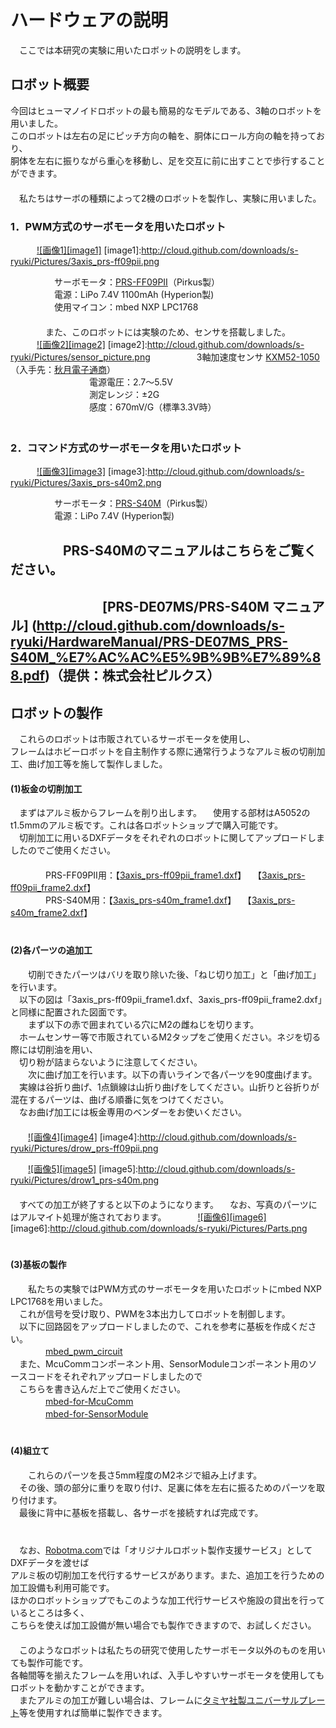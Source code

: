 ハードウェアの説明
==================
　ここでは本研究の実験に用いたロボットの説明をします。  

ロボット概要
------------
今回はヒューマノイドロボットの最も簡易的なモデルである、3軸のロボットを用いました。  
このロボットは左右の足にピッチ方向の軸を、胴体にロール方向の軸を持っており、  
胴体を左右に振りながら重心を移動し、足を交互に前に出すことで歩行することができます。  
　  
　私たちはサーボの種類によって2機のロボットを製作し、実験に用いました。
### 1．PWM方式のサーボモータを用いたロボット ###
　　　[![画像1][image1]](http://cloud.github.com/downloads/s-ryuki/Pictures/3axis_prs-ff09pii.png)
[image1]:http://cloud.github.com/downloads/s-ryuki/Pictures/3axis_prs-ff09pii.png

　　　　　サーボモータ：[PRS-FF09PⅡ](http://www.pirkus.co.jp/products_servo09.html)（Pirkus製）  
　　　　　電源：LiPo 7.4V 1100mAh (Hyperion製)  
　　　　　使用マイコン：mbed NXP LPC1768  
　  
　　　　また、このロボットには実験のため、センサを搭載しました。  
　　　[![画像2][image2]](http://cloud.github.com/downloads/s-ryuki/Pictures/sensor_picture.png)
[image2]:http://cloud.github.com/downloads/s-ryuki/Pictures/sensor_picture.png
　　　　　3軸加速度センサ [KXM52-1050](http://akizukidenshi.com/catalog/g/gI-01425/)　　（入手先：[秋月電子通商](http://akizukidenshi.com/catalog/default.aspx)）  
　　　　　　　　　電源電圧：2.7～5.5V  
　　　　　　　　　測定レンジ：±2G  
　　　　　　　　　感度：670mV/G（標準3.3V時）  
　　　　　　　　　　　
　  
### 2．コマンド方式のサーボモータを用いたロボット ###
　　　[![画像3][image3]](http://cloud.github.com/downloads/s-ryuki/Pictures/3axis_prs-s40m2.png)
[image3]:http://cloud.github.com/downloads/s-ryuki/Pictures/3axis_prs-s40m2.png

　　　　　サーボモータ：[PRS-S40M](http://www.pirkus.co.jp/products_servos04m.html)（Pirkus製）  
　　　　　電源：LiPo 7.4V  (Hyperion製)  

　　　　PRS-S40Mのマニュアルはこちらをご覧ください。  
　  
　　　　　　　[PRS-DE07MS/PRS-S40M マニュアル]
(http://cloud.github.com/downloads/s-ryuki/HardwareManual/PRS-DE07MS_PRS-S40M_%E7%AC%AC%E5%9B%9B%E7%89%88.pdf)（提供：株式会社ピルクス）
　  
　  
ロボットの製作
------------
　これらのロボットは市販されているサーボモータを使用し、  
フレームはホビーロボットを自主制作する際に通常行うようなアルミ板の切削加工、曲げ加工等を施して製作しました。
　  
#### (1)板金の切削加工 ####
　まずはアルミ板からフレームを削り出します。
　使用する部材はA5052のt1.5mmのアルミ板です。これは各ロボットショップで購入可能です。　  
　切削加工に用いるDXFデータをそれぞれのロボットに関してアップロードしましたのでご使用ください。  
　  
　　　　PRS-FF09PⅡ用：【[3axis_prs-ff09pii_frame1.dxf](https://github.com/downloads/s-ryuki/HardwareManual/3axis_prs-ff09pii_frame1.dxf)】　
【[3axis_prs-ff09pii_frame2.dxf](https://github.com/downloads/s-ryuki/HardwareManual/3axis_prs-ff09pii_frame2.dxf)】  
　　　　PRS-S40M用：【[3axis_prs-s40m_frame1.dxf](https://github.com/downloads/s-ryuki/HardwareManual/3axis_prs-s40m_frame1.dxf)】　
【[3axis_prs-s40m_frame2.dxf](https://github.com/downloads/s-ryuki/HardwareManual/3axis_prs-s40m_frame2.dxf)】  
　  
#### (2)各パーツの追加工 ####
　　切削できたパーツはバリを取り除いた後、「ねじ切り加工」と「曲げ加工」を行います。  
　以下の図は「3axis_prs-ff09pii_frame1.dxf、3axis_prs-ff09pii_frame2.dxf」と同様に配置された図面です。  
　　まず以下の赤で囲まれている穴にM2の雌ねじを切ります。  
　ホームセンサー等で市販されているM2タップをご使用ください。ネジを切る際には切削油を用い、  
　切り粉が詰まらないように注意してください。
　  
　　次に曲げ加工を行います。以下の青いラインで各パーツを90度曲げます。  
　実線は谷折り曲げ、1点鎖線は山折り曲げをしてください。山折りと谷折りが混在するパーツは、曲げる順番に気をつけてください。  
　なお曲げ加工には板金専用のベンダーをお使いください。  
　  
　　[![画像4][image4]](http://cloud.github.com/downloads/s-ryuki/Pictures/drow_prs-ff09pii.png)
[image4]:http://cloud.github.com/downloads/s-ryuki/Pictures/drow_prs-ff09pii.png

　　[![画像5][image5]](http://cloud.github.com/downloads/s-ryuki/Pictures/drow1_prs-s40m.png)
[image5]:http://cloud.github.com/downloads/s-ryuki/Pictures/drow1_prs-s40m.png  
　  
　すべての加工が終了すると以下のようになります。
　なお、写真のパーツにはアルマイト処理が施されております。
　
　　[![画像6][image6]](http://cloud.github.com/downloads/s-ryuki/Pictures/Parts.png)
[image6]:http://cloud.github.com/downloads/s-ryuki/Pictures/Parts.png  
　  
#### (3)基板の製作 ####
　　私たちの実験ではPWM方式のサーボモータを用いたロボットにmbed NXP LPC1768を用いました。  
　これが信号を受け取り、PWMを3本出力してロボットを制御します。  
　以下に回路図をアップロードしましたので、これを参考に基板を作成ください。  
　　　　[mbed_pwm_circuit]()  
　また、McuCommコンポーネント用、SensorModuleコンポーネント用のソースコードをそれぞれアップロードしましたので  
　こちらを書き込んだ上でご使用ください。  
　　　　[mbed-for-McuComm](http://mbed.org/users/matsu/code/pc-to-mbed-to-servo/)  
　　　　[mbed-for-SensorModule]()  
　  
#### (4)組立て ####
　　これらのパーツを長さ5mm程度のM2ネジで組み上げます。  
　その後、頭の部分に重りを取り付け、足裏に体を左右に振るためのパーツを取り付けます。  
　最後に背中に基板を搭載し、各サーボを接続すれば完成です。
　  
　  
　  
　なお、[Robotma.com](http://www.robotma.com/)では「オリジナルロボット製作支援サービス」としてDXFデータを渡せば  
アルミ板の切削加工を代行するサービスがあります。また、追加工を行うための加工設備も利用可能です。  
ほかのロボットショップでもこのような加工代行サービスや施設の貸出を行っているところは多く、  
こちらを使えば加工設備が無い場合でも製作できますので、お試しください。  
　    
　このようなロボットは私たちの研究で使用したサーボモータ以外のものを用いても製作可能です。  
各軸間等を揃えたフレームを用いれば、入手しやすいサーボモータを使用してもロボットを動かすことができます。  
　またアルミの加工が難しい場合は、フレームに[タミヤ社製ユニバーサルプレート](http://www.tamiya.com/japan/products/70172plate/index.htm)等を使用すれば簡単に製作できます。　　
